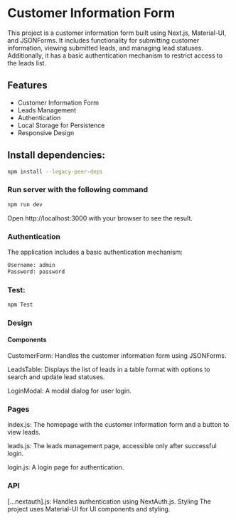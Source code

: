 # Customer Information Form

This project is a customer information form built using Next.js, Material-UI, and JSONForms. It includes functionality for submitting customer information, viewing submitted leads, and managing lead statuses. Additionally, it has a basic authentication mechanism to restrict access to the leads list.

## Features

- Customer Information Form
- Leads Management
- Authentication
- Local Storage for Persistence
- Responsive Design

## Install dependencies:

```bash
npm install --legacy-peer-deps
```

### Run server with the following command

```bash
npm run dev
```

Open http://localhost:3000 with your browser to see the result.

### Authentication

The application includes a basic authentication mechanism:

```bash
Username: admin
Password: password
```

### Test:

```bash
npm Test
```

### Design

#### Components

CustomerForm: Handles the customer information form using JSONForms.

LeadsTable: Displays the list of leads in a table format with options to search and update lead statuses.

LoginModal: A modal dialog for user login.

### Pages

index.js: The homepage with the customer information form and a button to view leads.

leads.js: The leads management page, accessible only after successful login.

login.js: A login page for authentication.

### API

[...nextauth].js: Handles authentication using NextAuth.js.
Styling
The project uses Material-UI for UI components and styling.
